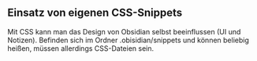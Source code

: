## Einsatz von eigenen CSS-Snippets

Mit CSS kann man das Design von Obsidian selbst beeinflussen (UI und Notizen).
Befinden sich im Ordner .obisidian/snippets und können beliebig heißen, müssen allerdings CSS-Dateien sein.
